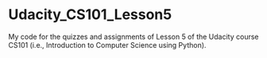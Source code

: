 # Udacity_CS101_Lesson5
My code for the quizzes and assignments of Lesson 5 of the Udacity course CS101 (i.e., Introduction to Computer Science using Python). 
